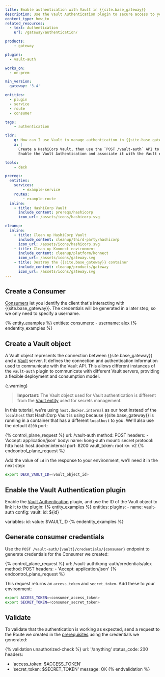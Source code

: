 ```yaml
---
title: Enable authentication with Vault in {{site.base_gateway}}
description: Use the Vault Authentication plugin to secure access to your {{site.base_gateway}} resources.
content_type: how_to
related_resources:
  - text: Authentication
    url: /gateway/authentication/

products:
    - gateway

plugins:
  - vault-auth

works_on:
  - on-prem

min_version:
  gateway: '3.4'

entities: 
  - plugin
  - service
  - route
  - consumer

tags:
    - authentication

tldr:
    q: How can I use Vault to manage authentication in {{site.base_gateway}}?
    a: |
      Create a HashiCorp Vault, then use the `POST /vault-auth` API to create a Vault object with your Vault configuration. 
      Enable the Vault Authentication and associate it with the Vault object. Create a Consumer and use the `POST /vault-auth/{vault}/credentials/{consumer}` API to generate credentials for the Consumer.

tools:
    - deck

prereqs:
  entities:
    services:
        - example-service
    routes:
        - example-route
  inline: 
    - title: HashiCorp Vault
      include_content: prereqs/hashicorp
      icon_url: /assets/icons/hashicorp.svg

cleanup:
  inline:
    - title: Clean up HashiCorp Vault
      include_content: cleanup/third-party/hashicorp
      icon_url: /assets/icons/hashicorp.svg
    - title: Clean up Konnect environment
      include_content: cleanup/platform/konnect
      icon_url: /assets/icons/gateway.svg
    - title: Destroy the {{site.base_gateway}} container
      include_content: cleanup/products/gateway
      icon_url: /assets/icons/gateway.svg
---
```


## Create a Consumer

[Consumers](/gateway/entities/consumer/) let you identify the client that's interacting with {{site.base_gateway}}. The credentials will be generated in a later step, so we only need to specify a username.

{% entity_examples %}
entities:
  consumers:
    - username: alex
{% endentity_examples %}

## Create a Vault object

A Vault object represents the connection between {{site.base_gateway}} and a [Vault](https://www.vaultproject.io/) server. It defines the connection and authentication information used to communicate with the Vault API. This allows different instances of the `vault-auth` plugin to communicate with different Vault servers, providing a flexible deployment and consumption model.

{:.warning}
> **Important**: The Vault object used for Vault authentication is different from the [Vault entity](/gateway/entities/vault/) used for secrets management.

In this tutorial, we're using `host.docker.internal` as our host instead of the `localhost` that HashiCorp Vault is using because {{site.base_gateway}} is running in a container that has a different `localhost` to you. We'll also use the default `8200` port:

<!--vale off-->
{% control_plane_request %}
url: /vault-auth
method: POST
headers:
    - 'Accept: application/json'
body:
  name: kong-auth
  mount: secret
  protocol: http
  host: host.docker.internal
  port: 8200
  vault_token: root
  kv: v2
{% endcontrol_plane_request %}
<!--vale on-->

Add the value of `id` in the response to your environment, we'll need it in the next step:
```sh
export DECK_VAULT_ID=<vault_object_id>
```

## Enable the Vault Authentication plugin

Enable the [Vault Authentication](/plugins/vault-auth/) plugin, and use the ID of the Vault object to link it to the plugin:
{% entity_examples %}
entities:
  plugins:
    - name: vault-auth
      config:
        vault: 
          id: ${id}

variables:
  id:
    value: $VAULT_ID
{% endentity_examples %}

## Generate consumer credentials

Use the `POST /vault-auth/{vault}/credentials/{consumer}` endpoint to generate credentials for the Consumer we created:
<!--vale off-->
{% control_plane_request %}
url: /vault-auth/kong-auth/credentials/alex
method: POST
headers:
    - 'Accept: application/json'
{% endcontrol_plane_request %}
<!--vale on-->

This request returns an `access_token` and `secret_token`. Add these to your environment:
```sh
export ACCESS_TOKEN=<consumer_access_token>
export SECRET_TOKEN=<consumer_secret_token>
```

## Validate

To validate that the authentication is working as expected, send a request to the Route we created in the [prerequisites](#pre-configured-entities) using the credentials we generated:
<!--vale off-->
{% validation unauthorized-check %}
url: '/anything'
status_code: 200
headers:
  - 'access_token: $ACCESS_TOKEN'
  - 'secret_token: $SECRET_TOKEN'
message: OK
{% endvalidation %}
<!--vale on-->
